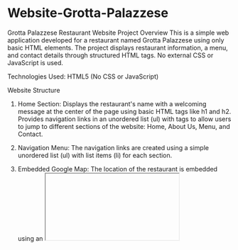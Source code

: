 # Website-Grotta-Palazzese
Grotta Palazzese Restaurant Website
Project Overview
This is a simple web application developed for a restaurant named Grotta Palazzese using only basic HTML elements. The project displays restaurant information, a menu, and contact details through structured HTML tags. No external CSS or JavaScript is used.

Technologies Used:
HTML5 (No CSS or JavaScript)

Website Structure
1. Home Section:
Displays the restaurant's name with a welcoming message at the center of the page using basic HTML tags like h1 and h2.
Provides navigation links in an unordered list (ul) with <a> tags to allow users to jump to different sections of the website: Home, About Us, Menu, and Contact.

3. Navigation Menu:
The navigation links are created using a simple unordered list (ul) with list items (li) for each section.

5. Embedded Google Map:
The location of the restaurant is embedded using an <iframe> tag that integrates Google Maps. This map gives users the exact location of Grotta Palazzese.

7. About Us Section:
Provides a detailed description of the restaurant’s history and atmosphere using h1, h4, and p tags for headings and paragraphs.
Images of the restaurant are included using the (img) tag.

9. Menu Section:
The menu is displayed using an HTML table tag that lists the dishes offered by the restaurant, their descriptions, and prices.
The table includes headers (th) for Dish, Description, and Price, and each row (tr) contains the details of a menu item.

11. Contact Section:
Displays the restaurant's address, phone numbers, and email in the footer using p tags.
The information is centered using the <center> tag.

Key HTML Tags Used:
Text Tags: h1, h2, p for headings and text content.
List Tags: ul, li for creating the navigation menu.
Image Tags: img for embedding restaurant images.
Table Tags: table, th, tr, td for organizing the menu items.
Iframe Tag: iframe for embedding Google Maps.
Hyperlink Tags: a for creating links to different sections of the website.

How to Run the Project
Clone or download the project files.
Open the index.html file in any web browser (Chrome, Firefox, etc.).
Navigate through the website sections using the menu.

Features:
Basic Navigation: An unordered list with hyperlinks allows users to navigate between sections.
Google Map Integration: The restaurant’s location is displayed using an embedded Google Map.
Menu Display: The restaurant's menu is structured in a table format with dishes, descriptions, and prices.
Simple HTML: The project uses plain HTML with no CSS for styling or JavaScript for functionality.
